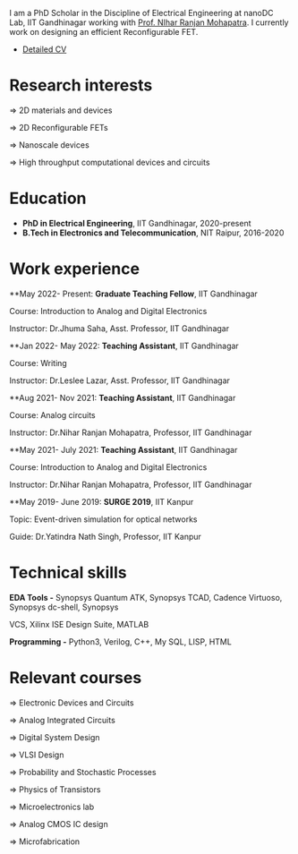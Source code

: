 I am a PhD Scholar in the Discipline of Electrical Engineering at nanoDC Lab, IIT Gandhinagar working with [Prof. NIhar Ranjan Mohapatra](https://iitgn.ac.in/faculty/ee/fac-nihar). I currently work on designing an efficient Reconfigurable FET.
* [Detailed CV](https://drive.google.com/file/d/1D6B174anZdK0CyChXLqFc-WIMe4AHl98/view?usp=sharing)


Research interests
======
⇒ 2D materials and devices

⇒ 2D Reconfigurable FETs

⇒ Nanoscale devices

⇒ High throughput computational devices and circuits

Education
======
* **PhD in Electrical Engineering**, IIT Gandhinagar, 2020-present
* **B.Tech in Electronics and Telecommunication**, NIT Raipur, 2016-2020 
  
Work experience
======
**May 2022-
Present: **Graduate Teaching Fellow**, IIT Gandhinagar

Course: Introduction to Analog and Digital Electronics

Instructor: Dr.Jhuma Saha, Asst. Professor, IIT Gandhinagar

**Jan 2022-
May 2022: **Teaching Assistant**, IIT Gandhinagar

Course: Writing

Instructor: Dr.Leslee Lazar, Asst. Professor, IIT Gandhinagar

**Aug 2021-
Nov 2021: **Teaching Assistant**, IIT Gandhinagar

Course: Analog circuits

Instructor: Dr.Nihar Ranjan Mohapatra, Professor, IIT Gandhinagar

**May 2021-
July 2021: **Teaching Assistant**, IIT Gandhinagar

Course: Introduction to Analog and Digital Electronics

Instructor: Dr.Nihar Ranjan Mohapatra, Professor, IIT Gandhinagar

**May 2019-
June 2019: **SURGE 2019**, IIT Kanpur

Topic: Event-driven simulation for optical networks

Guide: Dr.Yatindra Nath Singh, Professor, IIT Kanpur

Technical skills
======
**EDA Tools -** Synopsys Quantum ATK, Synopsys TCAD, Cadence Virtuoso, Synopsys dc-shell, Synopsys

VCS, Xilinx ISE Design Suite, MATLAB

**Programming -** Python3, Verilog, C++, My SQL, LISP, HTML

Relevant courses
======
⇒ Electronic Devices and Circuits

⇒ Analog Integrated Circuits

⇒ Digital System Design

⇒ VLSI Design

⇒ Probability and Stochastic Processes

⇒ Physics of Transistors

⇒ Microelectronics lab

⇒ Analog CMOS IC design

⇒ Microfabrication

